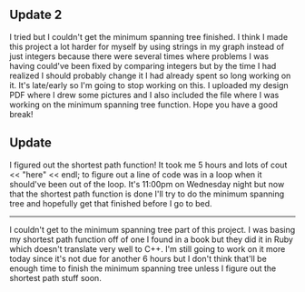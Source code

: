 Update 2
--
I tried but I couldn't get the minimum spanning tree finished. I think I made this project a lot harder for myself by using strings in my graph instead of just integers because there were several times where problems I was having could've been fixed by comparing integers but by the time I had realized I should probably change it I had already spent so long working on it. It's late/early so I'm going to stop working on this. I uploaded my design PDF where I drew some pictures and I also included the file where I was working on the minimum spanning tree function. Hope you have a good break! 

Update
--
I figured out the shortest path function! It took me 5 hours and lots of cout << "here" << endl; to figure out a line of code was in a loop when it should've been out of the loop. It's 11:00pm on Wednesday night but now that the shortest path function is done I'll try to do the minimum spanning tree and hopefully get that finished before I go to bed.
_________________________________________________________________________________________________________________________________________________________________________
I couldn't get to the minimum spanning tree part of this project. I was basing my shortest path function off of one I found in a book but they did it in Ruby which doesn't translate very well to C++. I'm still going to work on it more today since it's not due for another 6 hours but I don't think that'll be enough time to finish the minimum spanning tree unless I figure out the shortest path stuff soon.
